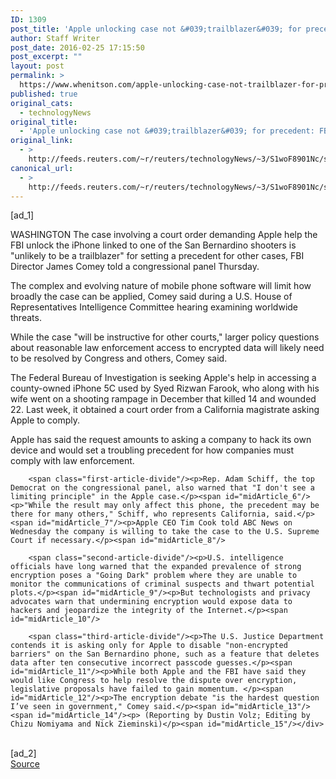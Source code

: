 ```yaml
---
ID: 1309
post_title: 'Apple unlocking case not &#039;trailblazer&#039; for precedent: FBI chief'
author: Staff Writer
post_date: 2016-02-25 17:15:50
post_excerpt: ""
layout: post
permalink: >
  https://www.whenitson.com/apple-unlocking-case-not-trailblazer-for-precedent-fbi-chief/
published: true
original_cats:
  - technologyNews
original_title:
  - 'Apple unlocking case not &#039;trailblazer&#039; for precedent: FBI chief'
original_link:
  - >
    http://feeds.reuters.com/~r/reuters/technologyNews/~3/S1woF8901Nc/story01.htm
canonical_url:
  - >
    http://feeds.reuters.com/~r/reuters/technologyNews/~3/S1woF8901Nc/story01.htm
---
```

 [ad_1]
<br><div id="articleText">
<span id="midArticle_start"/>

<span id="midArticle_0"/><span class="focusParagraph" readability="5"><p><span class="articleLocation">WASHINGTON</span> The case involving a court order demanding Apple help the FBI unlock the iPhone linked to one of the San Bernardino shooters is "unlikely to be a trailblazer" for setting a precedent for other cases, FBI Director James Comey told a congressional panel Thursday.</p></span><span id="midArticle_1"/><p>The complex and evolving nature of mobile phone software will limit how broadly the case can be applied, Comey said during a U.S. House of Representatives Intelligence Committee hearing examining worldwide threats.</p><span id="midArticle_2"/><p>While the case "will be instructive for other courts," larger policy questions about reasonable law enforcement access to encrypted data will likely need to be resolved by Congress and others, Comey said. </p><span id="midArticle_3"/><p>The Federal Bureau of Investigation is seeking Apple's help in accessing a county-owned iPhone 5C used by Syed Rizwan Farook, who along with his wife went on a shooting rampage in December that killed 14 and wounded 22. Last week, it obtained a court order from a California magistrate asking Apple to comply.</p><span id="midArticle_4"/><p>Apple has said the request amounts to asking a company to hack its own device and would set a troubling precedent for how companies must comply with law enforcement.</p><span id="midArticle_5"/>
        
        <span class="first-article-divide"/><p>Rep. Adam Schiff, the top Democrat on the congressional panel, also warned that "I don't see a limiting principle" in the Apple case.</p><span id="midArticle_6"/><p>"While the result may only affect this phone, the precedent may be there for many others," Schiff, who represents California, said.</p><span id="midArticle_7"/><p>Apple CEO Tim Cook told ABC News on Wednesday the company is willing to take the case to the U.S. Supreme Court if necessary.</p><span id="midArticle_8"/>
        
        <span class="second-article-divide"/><p>U.S. intelligence officials have long warned that the expanded prevalence of strong encryption poses a "Going Dark" problem where they are unable to monitor the communications of criminal suspects and thwart potential plots.</p><span id="midArticle_9"/><p>But technologists and privacy advocates warn that undermining encryption would expose data to hackers and jeopardize the integrity of the Internet.</p><span id="midArticle_10"/>
        
        <span class="third-article-divide"/><p>The U.S. Justice Department contends it is asking only for Apple to disable "non-encrypted barriers" on the San Bernardino phone, such as a feature that deletes data after ten consecutive incorrect passcode guesses.</p><span id="midArticle_11"/><p>While both Apple and the FBI have said they would like Congress to help resolve the dispute over encryption, legislative proposals have failed to gain momentum. </p><span id="midArticle_12"/><p>The encryption debate "is the hardest question I’ve seen in government," Comey said.</p><span id="midArticle_13"/><span id="midArticle_14"/><p> (Reporting by Dustin Volz; Editing by Chizu Nomiyama and Nick Zieminski)</p><span id="midArticle_15"/></div>
<br>[ad_2]
<br><a href="http://feeds.reuters.com/~r/reuters/technologyNews/~3/S1woF8901Nc/story01.htm">Source </a>